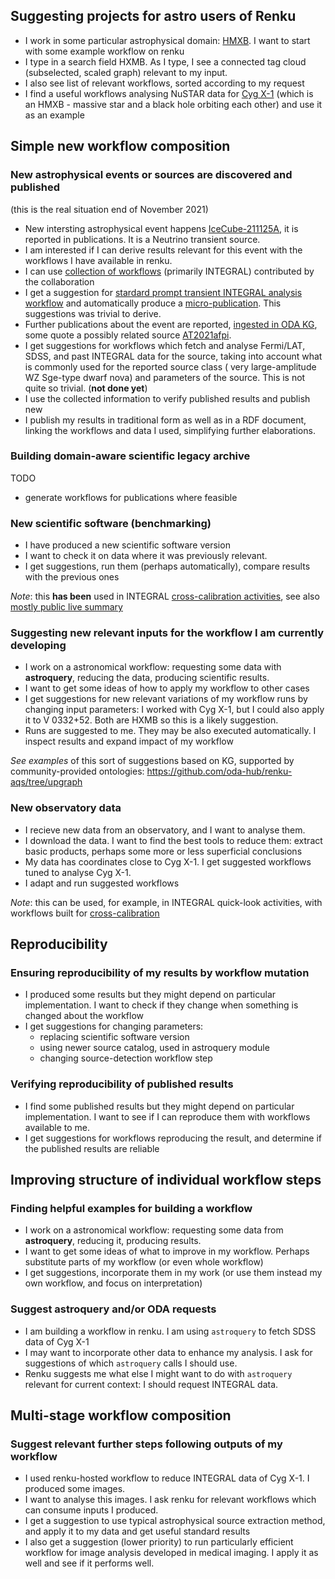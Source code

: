 ## Suggesting projects for astro users of Renku


* I work in some particular astrophysical domain: [HMXB](https://en.wikipedia.org/wiki/X-ray_binary#High-mass_X-ray_binary). I want to start with some example workflow on renku
* I type in a search field HXMB. As I type, I see a connected tag cloud (subselected, scaled graph) relevant to my input. 
* I also see list of relevant workflows, sorted according to my request
* I find a useful workflows analysing NuSTAR data for [Cyg X-1](https://en.wikipedia.org/wiki/Cygnus_X-1) (which is an HMXB - massive star and a black hole orbiting each other) and use it as an example


## Simple new workflow composition


### New astrophysical events or sources are discovered and published

(this is the real situation end of November 2021)

* New intersting astrophysical event happens [IceCube-211125A](https://gcn.gsfc.nasa.gov/gcn3/31126.gcn3), it is reported in publications. It is a Neutrino transient source.
* I am interested if I can derive results relevant for this event with the workflows I have available in renku.
* I can use [collection of workflows](https://gitlab.in2p3.fr/oda/workflows) (primarily INTEGRAL) contributed by the collaboration
* I get a suggestion for [stardard prompt transient INTEGRAL analysis workflow](https://gitlab.in2p3.fr/oda/workflows/gcn-circular-integral-ul/) and automatically produce a [micro-publication](https://gcn.gsfc.nasa.gov/gcn3/31135.gcn3). This suggestions was trivial to derive. 
* Further publications about the event are reported, [ingested in ODA KG](https://apps.streamlitusercontent.com/volodymyrss/streamlit-spiacs/master/app.py/+/?source_name=IceCube-211125A), some quote a possibly related source [AT2021afpi](https://www.astronomerstelegram.org/?read=15079).
* I get suggestions for workflows which fetch and analyse Fermi/LAT, SDSS, and past INTEGRAL data for the source, taking into account what is commonly used for the reported source class ( very large-amplitude WZ Sge-type dwarf nova) and parameters of the source. This is not quite so trivial. (**not done yet**)
* I use the collected information to verify published results and publish new
* I publish my results in traditional form as well as in a RDF document, linking the workflows and data I used, simplifying further elaborations.


### Building domain-aware scientific legacy archive

TODO

* generate workflows for publications where feasible

### New scientific software (benchmarking)

* I have produced a new scientific software version
* I want to check it on data where it was previously relevant. 
* I get suggestions, run them (perhaps automatically), compare results with the previous ones

*Note*: this **has been** used in INTEGRAL [cross-calibration activities](https://indico.ict.inaf.it/event/1001/contributions/10148/), see also [mostly public live summary](https://share.streamlit.io/volodymyrss/streamlit-cc/app.py)


### Suggesting new relevant inputs for the workflow I am currently developing

* I work on a astronomical workflow: requesting some data with **astroquery**, reducing the data, producing scientific results.
* I want to get some ideas of how to apply my workflow to other cases
* I get suggestions for new relevant variations of my workflow runs by changing input parameters: I worked with Cyg X-1, but I could also apply it to V 0332+52. Both are HXMB so this is a likely suggestion.
* Runs are suggested to me. They may be also executed automatically. I inspect results and expand impact of my workflow

*See examples* of this sort of suggestions based on KG, supported by community-provided ontologies: https://github.com/oda-hub/renku-aqs/tree/upgraph

### New observatory data

* I recieve new data from an observatory, and I want to analyse them.
* I download the data. I want to find the best tools to reduce them: extract basic products, perhaps some more or less superficial conclusions
* My data has coordinates close to Cyg X-1. I get suggested workflows tuned to analyse Cyg X-1. 
* I adapt and run suggested workflows

*Note*: this can be used, for example, in INTEGRAL quick-look activities, with workflows built for [cross-calibration](https://indico.ict.inaf.it/event/1001/contributions/10148/)

## Reproducibility

### Ensuring reproducibility of my results by workflow mutation

* I produced some results but they might depend on particular implementation. I want to check if they change when something is changed about the workflow
* I get suggestions for changing parameters: 
  * replacing scientific software version
  * using newer source catalog, used in astroquery module 
  * changing source-detection workflow step

### Verifying reproducibility of published results 

* I find some published results but they might depend on particular implementation. I want to see if I can reproduce them with workflows available to me.
* I get suggestions for workflows reproducing the result, and determine if the published results are reliable

## Improving structure of individual workflow steps

### Finding helpful examples for building  a workflow

* I work on a astronomical workflow: requesting some data from **astroquery**, reducing it, producing results.
* I want to get some ideas of what to improve in my workflow. Perhaps substitute parts of my workflow (or even whole workflow)
* I get suggestions, incorporate them in my work (or use them instead my own workflow, and focus on interpretation)


### Suggest astroquery and/or ODA requests

* I am building a workflow in renku. I am using `astroquery` to fetch SDSS data of Cyg X-1
* I may want to incorporate other data to enhance my analysis. I ask for suggestions of which `astroquery` calls I should use.
* Renku suggests me what else I might want to do with `astroquery` relevant for current context: I should request INTEGRAL data.


## Multi-stage workflow composition
### Suggest relevant further steps following outputs of my workflow

* I used renku-hosted workflow to reduce INTEGRAL data of Cyg X-1. I produced some images.
* I want to analyse this images. I ask renku for relevant workflows which can consume inputs I produced.
* I get a suggestion to use typical astrophysical source extraction method, and apply it to my data and get useful standard results
* I also get a suggestion (lower priority) to run particularly efficient workflow for image analysis developed in medical imaging. I apply it as well and see if it  performs well.
